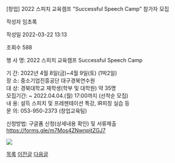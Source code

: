 
[창업] 2022 스피치 교육캠프 "Successful Speech Camp" 참가자 모집





작성자
임초록


작성일
2022-03-22 13:13


조회수
588




﻿행 사 명: 2022 스피치 교육캠프 Successful Speech Camp  


기 간: 2022년 4월 8일(금)~4월 9일(토) (1박2일)  
장 소: 중소기업진흥공단 대구경북연수원  
대 상: 경북대학교 재학생(학부 및 대학원) 약 35명  
모집기간: ~ 2022.04.04.(월) 17:00까지 (선착순 모집)  
내 용: 설득 스피치 및 프레젠테이션 특강, IR피칭 실습 등  
문 의: 053-950-2373 (창업교육팀)  
  
신청방법: 구글폼 신청(상세내용 확인) 및 서류제출  
<https://forms.gle/m7Mos4ZNwnpjtZGJ7>  
  
![](https://knu.ac.kr/wbbs/wbbs/bbs/btin/viewPic.action?appFile.file_nbr=0&appFile.doc_no=1325797&appFile.appl_no=000000&appFile.bbs_cde=1)





[목록](https://computer.knu.ac.kr/06_sub/02_sub.html?key=&keyfield=&category=&page=1&bbs_code=Site_BBS_25)
[이전글](https://computer.knu.ac.kr/06_sub/02_sub.html?bbs_cmd=view&page=1&key=&keyfield=&category=&no=3725&bbs_code=Site_BBS_25)
[다음글](https://computer.knu.ac.kr/06_sub/02_sub.html?bbs_cmd=view&page=1&key=&keyfield=&category=&no=3727&bbs_code=Site_BBS_25)

















 